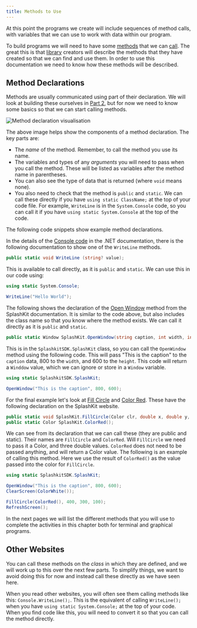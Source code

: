 ```yaml
---
title: Methods to Use
---
```


At this point the programs we create will include sequences of method calls, with variables that we can use to work with data within our program.

To build programs we will need to have some [methods](/book/part-1-instructions/1-sequence-and-data/1-concepts/02-method) that we can [call](/book/part-1-instructions/1-sequence-and-data/1-concepts/03-method-call). The great this is that [library](/book/part-1-instructions/1-sequence-and-data/1-concepts/10-library) creators will describe the methods that they have created so that we can find and use them. In order to use this documentation we need to know how these methods will be described.

## Method Declarations

Methods are usually communicated using part of their declaration. We will look at building these ourselves in [Part 2](/book/part-2-organised-code/2-organising-code/0-overview), but for now we need to know some basics so that we can start calling methods.

![Method declaration visualisation](./images/method-decl.png)

The above image helps show the components of a method declaration. The key parts are:

- The *name* of the method. Remember, to call the method you use its name.
- The variables and types of any *arguments* you will need to pass when you call the method. These will be listed as variables after the method name in parentheses.
- You can also see the type of data that is returned (where `void` means none).
- You also need to check that the method is `public` and `static`. We can call these directly if you have `using static ClassName;` at the top of your code file. For example, `WriteLine` is in the `System.Console` code, so you can call it if you have `using static System.Console` at the top of the code.

The following code snippets show example method declarations.

In the details of the [Console code](https://learn.microsoft.com/en-us/dotnet/api/system.console.writeline?view=net-8.0#system-console-writeline(system-string)) in the .NET documentation, there is the following documentation to show one of the `WriteLine` methods.

```cs
public static void WriteLine (string? value);
```

This is available to call directly, as it is `public` and `static`. We can use this in our code using:

```cs
using static System.Console;

WriteLine("Hello World");
```

The following shows the declaration of the [Open Window](https://splashkit.io/api/windows/#open-window) method from the SplashKit documentation. It is similar to the code above, but also includes the class name so that you know where the method exists. We can call it directly as it is `public` and `static`.

```cs
public static Window SplashKit.OpenWindow(string caption, int width, int height);
```

This is in the `SplashkitSDK.SplashKit` class, so you can call the `OpenWindow` method using the following code. This will pass "This is the caption" to the `caption` data, 800 to the `width`, and 600 to the `height`. This code will return a `Winddow` value, which we can ignore or store in a `Window` variable.

```cs
using static SplashkitSDK.SplashKit;

OpenWindow("This is the caption", 800, 600);
```

For the final example let's look at [Fill Circle](https://splashkit.io/api/graphics/#fill-circle-3) and [Color Red](https://splashkit.io/api/color/#color-red). These have the following declaration on the SplashKit website.

```cs
public static void SplashKit.FillCircle(Color clr, double x, double y, double radius);
public static Color SplashKit.ColorRed();
```

We can see from its declaration that we can call these (they are public and static). Their names are `FillCircle` and `ColorRed`. Will `FillCircle` we need to pass it a Color, and three double values. `ColorRed` does not need to be passed anything, and will return a Color value. The following is an example of calling this method. Here we use the result of `ColorRed()` as the value passed into the color for `FillCircle`.

```cs
using static SplashkitSDK.SplashKit;

OpenWindow("This is the caption", 800, 600);
ClearScreen(ColorWhite());

FillCircle(ColorRed(), 400, 300, 100);
RefreshScreen();
```

In the next pages we will list the different methods that you will use to complete the activities in this chapter both for terminal and graphical programs.

## Other Websites

You can call these methods on the *class* in which they are defined, and we will work up to this over the next few parts. To simplify things, we want to avoid doing this for now and instead call these directly as we have seen here.

When you read other websites, you will often see them calling methods like this: `Console.WriteLine();`. This is the equivalent of calling `WriteLine();` when you have `using static System.Console;` at the top of your code. When you find code like this, you will need to convert it so that you can call the method directly.
